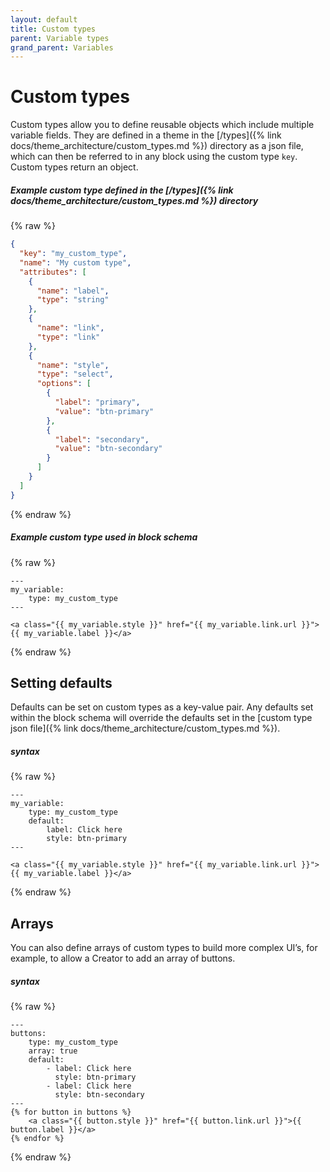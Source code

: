 ```yaml
---
layout: default
title: Custom types
parent: Variable types
grand_parent: Variables
---
```


# Custom types

Custom types allow you to define reusable objects which include multiple variable fields.
They are defined in a theme in the [/types]({% link docs/theme_architecture/custom_types.md %}) directory as a json file, which can then be referred to in any block using the custom type `key`. Custom types return an object.

##### Example custom type defined in the [/types]({% link docs/theme_architecture/custom_types.md %}) directory
{% raw %}
```json
{
  "key": "my_custom_type",
  "name": "My custom type",
  "attributes": [
    {
      "name": "label",
      "type": "string"
    },
	{
      "name": "link",
      "type": "link"
    },
    {
      "name": "style",
      "type": "select",
      "options": [
        {
          "label": "primary",
          "value": "btn-primary"
        },
        {
          "label": "secondary",
          "value": "btn-secondary"
        }
      ]
    }
  ]
}
```
{% endraw %}

##### Example custom type used in block schema
{% raw %}
```
---
my_variable:
    type: my_custom_type
---

<a class="{{ my_variable.style }}" href="{{ my_variable.link.url }}">{{ my_variable.label }}</a>
```
{% endraw %}

## Setting defaults
Defaults can be set on custom types as a key-value pair. Any defaults set within the block schema will override the defaults set in the [custom type json file]({% link docs/theme_architecture/custom_types.md %}).

##### syntax
{% raw %}
```
---
my_variable:
    type: my_custom_type
    default:
        label: Click here
        style: btn-primary
---

<a class="{{ my_variable.style }}" href="{{ my_variable.link.url }}">{{ my_variable.label }}</a>
```
{% endraw %}

## Arrays
You can also define arrays of custom types to build more complex UI’s, for example, to allow a Creator to add an array of buttons.

##### syntax
{% raw %}
```
---
buttons:
    type: my_custom_type
    array: true
    default:
        - label: Click here
          style: btn-primary
        - label: Click here
          style: btn-secondary
---
{% for button in buttons %}
    <a class="{{ button.style }}" href="{{ button.link.url }}">{{ button.label }}</a>
{% endfor %}    
```
{% endraw %}